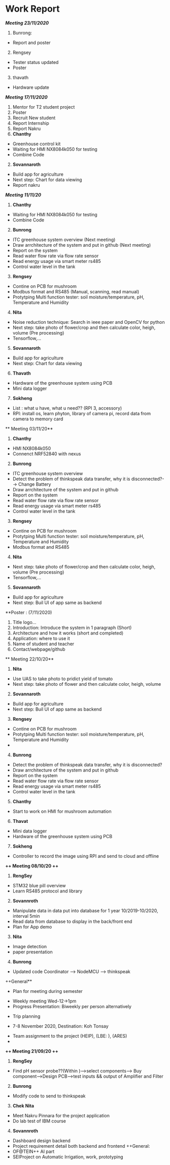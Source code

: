 # Work Report

***Meeting 23/11/2020***
1. Bunrong: 
- Report and poster
2. Rengsey
- Tester status updated
- Poster
3. thavath
- Hardware update





***Meeting 17/11/2020***

1. Mentor for T2 student project
2. Poster 
3. Recruit New student
4. Report Internship
5. Report Nakru
1. **Chanthy**
- Greenhouse control kit
- Waiting for HMI NX8084k050 for testing
- Combine Code
2. **Sovannaroth**
- Build app for agriculture
- Next step: Chart for data viewing
- Report nakru




***Meeting 11/11/20***
1. **Chanthy**
- Waiting for HMI NX8084k050 for testing
- Combine Code

2. **Bunrong**
- ITC greenhouse system overview (Next meeting)
- Draw arrchitecture of the system and put in github (Next meeting)
- Report on the system
- Read water flow rate via flow rate sensor
- Read energy usage via smart meter rs485
- Control water level in the tank

3. **Rengsey**
- Contine on PCB for mushroom
- Modbus format and RS485 (Manual, scanning, read manual)
- Protytping Multi function tester: soil moisture/temperature, pH, Temperature and Humidity

4. **Nita**
- Noise reduction technique: Search in ieee paper and OpenCV for python
- Next step: take photo of flower/crop and then calculate color, heigh, volume (Pre processing)
- Tensorflow,...


5. **Sovannaroth**
- Build app for agriculture
- Next step: Chart for data viewing 

6. **Thavath**
- Hardware of the greenhouse system using PCB
- Mini data logger 

7. **Sokheng**
- List : what u have, what u need?? (RPI 3, accessory)
- RPI: install os, learn phyton, library of camera pi, record data from camera to memory card


** Meeting 03/11/20**
1. **Chanthy**
- HMI NX8084k050
- Connenct NRF52840 with nexus

2. **Bunrong**
- ITC greenhouse system overview
- Detect the problem of thinkspeak data transfer, why it is disconnected?--> Change Battery
- Draw arrchitecture of the system and put in github
- Report on the system
- Read water flow rate via flow rate sensor
- Read energy usage via smart meter rs485
- Control water level in the tank

3. **Rengsey**
- Contine on PCB for mushroom
- Protytping Multi function tester: soil moisture/temperature, pH, Temperature and Humidity
- Modbus format and RS485

4. **Nita**
- Next step: take photo of flower/crop and then calculate color, heigh, volume (Pre processing)
- Tensorflow,...

5. **Sovannaroth**
- Build app for agriculture
- Next step: Buil UI of app same as backend

**Poster : (7/11/2020)
1. Title logo...
2. Introduction: Introduce the system in 1 paragraph (Short)
3. Architecture and how it works (short and completed)
4. Application: where to use it
5. Name of student and teacher
6. Contact/webpage/github


** Meeting 22/10/20**
1. **Nita**
- Use UAS to take photo to pridict yield of tomato
- Next step: take photo of flower and then calculate color, heigh, volume
2. **Sovannaroth**
- Build app for agriculture
- Next step: Buil UI of app same as backend
3. **Rengsey**
- Contine on PCB for mushroom
- Protytping Multi function tester: soil moisture/temperature, pH, Temperature and Humidity
- 
4. **Bunrong**
- Detect the problem of thinkspeak data transfer, why it is disconnected?
- Draw arrchitecture of the system and put in github
- Report on the system
- Read water flow rate via flow rate sensor
- Read energy usage via smart meter rs485
- Control water level in the tank

5. **Chanthy**
- Start to work on HMI for mushroom automation
6. **Thavat**
- Mini data logger 
- Hardware of the greenhouse system using PCB
7. **Sokheng**
- Controller to record the image using RPI and send to cloud and offline

**++ Meeting 08/10/20 ++**
1. **RengSey**
- STM32 blue pill overview
- Learn RS485 protocol and library

2. **Sovannroth**
- Manipulate data in data put into database for 1 year 10/2019-10/2020, interval 5min
- Read data from database to display in the back/front end
- Plan for App demo
3. **Nita**
- Image detection
- paper presentation
4. **Bunrong**
- Updated code Coordinator --> NodeMCU --> thinkspeak  

++General**
- Plan for meeting during semester
 + Weekly meeting Wed-12->1pm
 + Progress Presentation: Biweekly per person alternatively
- Trip planning
 + 7-8 November 2020, Destination: Koh Tonsay
- Team assignment to the project (HEIP), (LBE: ), (ARES)
- 



**++ Meeting 21/09/20 ++**
1. **RengSey**
- Find pH sensor probe??(Within )-->select components--> Buy component-->Design PCB-->test inputs && output of Amplifier and Filter
2. **Bunrong**
- Modify code to send to thinkspeak
3. **Chek Nita**
- Meet Nakru Pinnara for the project application 
- Do lab test of IBM course
4. **Sovannroth**
- Dashboard design backend
- Project requirement detail both backend and frontend
++General:
- OF@TEIN++ AI part
- SEIProject on Automatic Irrigation, work, prototyping
